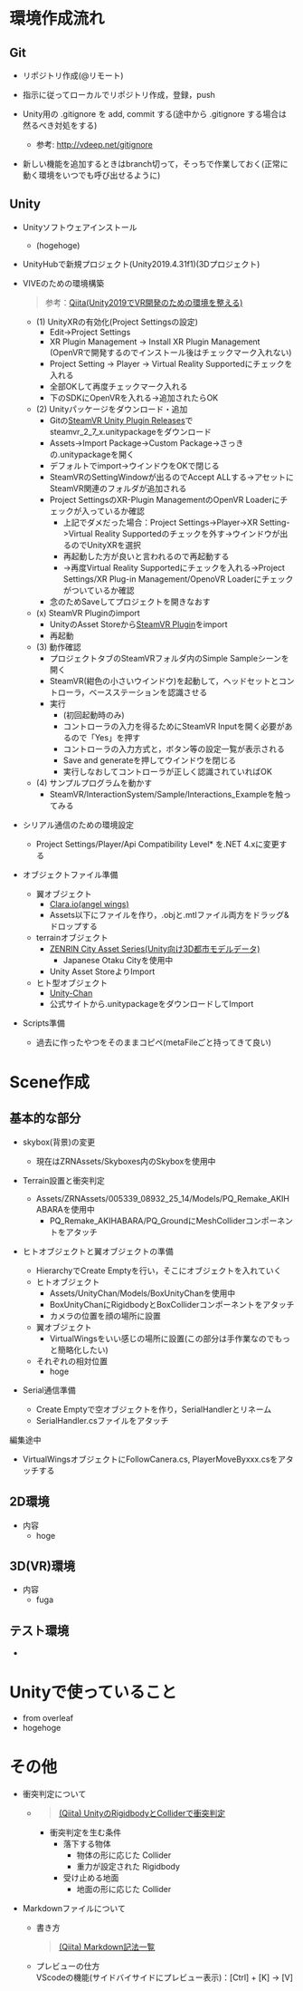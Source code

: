# 環境作成流れ
## Git
* リポジトリ作成(@リモート)

* 指示に従ってローカルでリポジトリ作成，登録，push

* Unity用の .gitignore を add, commit する(途中から .gitignore する場合は然るべき対処をする)
    * 参考: <http://vdeep.net/gitignore>  

* 新しい機能を追加するときはbranch切って，そっちで作業しておく(正常に動く環境をいつでも呼び出せるように)

## Unity
* Unityソフトウェアインストール
    * (hogehoge)
* UnityHubで新規プロジェクト(Unity2019.4.31f1)(3Dプロジェクト)
* VIVEのための環境構築
    >参考：[Qiita(Unity2019でVR開発のための環境を整える)](https://qiita.com/RyoyaHase/items/36910ec8a0b3d8122f8c)
    * (1) UnityXRの有効化(Project Settingsの設定)
        * Edit->Project Settings
        * XR Plugin Management -> Install XR Plugin Management (OpenVRで開発するのでインストール後はチェックマーク入れない)
        * Project Setting -> Player -> Virtual Reality Supportedにチェックを入れる
        * 全部OKして再度チェックマーク入れる
        * 下のSDKにOpenVRを入れる->追加されたらOK
    * (2) Unityパッケージをダウンロード・追加
        * Gitの[SteamVR Unity Plugin Releases](https://github.com/ValveSoftware/steamvr_unity_plugin/releases)でsteamvr_2_7_x.unitypackageをダウンロード
        * Assets->Import Package->Custom Package->さっきの.unitypackageを開く
        * デフォルトでimport->ウインドウをOKで閉じる
        * SteamVRのSettingWindowが出るのでAccept ALLする->アセットにSteamVR関連のフォルダが追加される
        * Project SettingsのXR-Plugin ManagementのOpenVR Loaderにチェックが入っているか確認
            * 上記でダメだった場合：Project Settings->Player->XR Setting->Virtual Reality Supportedのチェックを外す->ウインドウが出るのでUnityXRを選択
            * 再起動した方が良いと言われるので再起動する
            * ->再度Virtual Reality Supportedにチェックを入れる->Project Settings/XR Plug-in Management/OpenoVR Loaderにチェックがついているか確認
        * 念のためSaveしてプロジェクトを開きなおす
    * (x) SteamVR Pluginのimport
        * UnityのAsset Storeから[SteamVR Plugin](https://assetstore.unity.com/packages/tools/integration/steamvr-plugin-32647)をimport
        * 再起動
    * (3) 動作確認
        * プロジェクトタブのSteamVRフォルダ内のSimple Sampleシーンを開く
        * SteamVR(紺色の小さいウインドウ)を起動して，ヘッドセットとコントローラ，ベースステーションを認識させる
        * 実行
            * (初回起動時のみ)
            * コントローラの入力を得るためにSteamVR Inputを開く必要があるので「Yes」を押す
            * コントローラの入力方式と，ボタン等の設定一覧が表示される
            * Save and generateを押してウインドウを閉じる
            * 実行しなおしてコントローラが正しく認識されていればOK
    * (4) サンプルプログラムを動かす
        * SteamVR/InteractionSystem/Sample/Interactions_Exampleを触ってみる
* シリアル通信のための環境設定
    * Project Settings/Player/Api Compatibility Level* を.NET 4.xに変更する

* オブジェクトファイル準備
    * 翼オブジェクト
        * [Clara.io(angel wings)](https://clara.io/view/94bb2ae9-da6c-4d0d-9d06-b43af66d27b4)
        * Assets以下にファイルを作り，.objと.mtlファイル両方をドラッグ&ドロップする
    * terrainオブジェクト
        * [ZENRIN City Asset Series(Unity向け3D都市モデルデータ)](https://www.zenrin.co.jp/contents/product/service/3d/asset/index.html)
            * Japanese Otaku Cityを使用中
        * Unity Asset StoreよりImport
    * ヒト型オブジェクト
        * [Unity-Chan](https://unity-chan.com/)
        * 公式サイトから.unitypackageをダウンロードしてImport
* Scripts準備
    * 過去に作ったやつをそのままコピペ(metaFileごと持ってきて良い)

# Scene作成
## 基本的な部分
* skybox(背景)の変更
    * 現在はZRNAssets/Skyboxes内のSkyboxを使用中
* Terrain設置と衝突判定
    * Assets/ZRNAssets/005339_08932_25_14/Models/PQ_Remake_AKIHABARAを使用中
        * PQ_Remake_AKIHABARA/PQ_GroundにMeshColliderコンポーネントをアタッチ
* ヒトオブジェクトと翼オブジェクトの準備
    * HierarchyでCreate Emptyを行い，そこにオブジェクトを入れていく
    * ヒトオブジェクト
        * Assets/UnityChan/Models/BoxUnityChanを使用中
        * BoxUnityChanにRigidbodyとBoxColliderコンポーネントをアタッチ 
        * カメラの位置を顔の場所に設置
    * 翼オブジェクト
        * VirtualWingsをいい感じの場所に設置(この部分は手作業なのでもっと簡略化したい)
    * それぞれの相対位置
        * hoge

* Serial通信準備
    * Create Emptyで空オブジェクトを作り，SerialHandlerとリネーム
    * SerialHandler.csファイルをアタッチ


編集途中
* VirtualWingsオブジェクトにFollowCanera.cs, PlayerMoveByxxx.csをアタッチする


    

## 2D環境
* 内容
    * hoge
## 3D(VR)環境
* 内容
    * fuga
## テスト環境
* 


# Unityで使っていること
* from overleaf
* hogehoge

# その他
* 衝突判定について
    * > [(Qiita) UnityのRigidbodyとColliderで衝突判定](https://qiita.com/yando/items/0cd2daaf1314c0674bbe)
        * 衝突判定を生む条件 
            * 落下する物体
                * 物体の形に応じた Collider
                * 重力が設定された Rigidbody
            * 受け止める地面
                * 地面の形に応じた Collider
    
* Markdownファイルについて
    * 書き方  
        >[(Qiita) Markdown記法一覧](https://qiita.com/oreo/items/82183bfbaac69971917f)
    * プレビューの仕方  
        VScodeの機能(サイドバイサイドにプレビュー表示)：[Ctrl] + [K] → [V]

